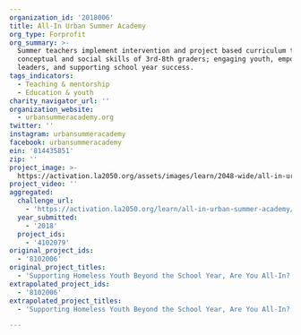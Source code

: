 ```yaml
---
organization_id: '2018006'
title: All-In Urban Summer Academy
org_type: Forprofit
org_summary: >-
  Summer teachers implement intervention and project based curriculum to boost
  conceptual and social skills of 3rd-8th graders; engaging youth, empowering
  leaders, and supporting school year success.
tags_indicators:
  - Teaching & mentorship
  - Education & youth
charity_navigator_url: ''
organization_website:
  - urbansummeracademy.org
twitter: ''
instagram: urbansummeracademy
facebook: urbansummeracademy
ein: '814435851'
zip: ''
project_image: >-
  https://activation.la2050.org/assets/images/learn/2048-wide/all-in-urban-summer-academy.jpg
project_video: ''
aggregated:
  challenge_url:
    - 'https://activation.la2050.org/learn/all-in-urban-summer-academy/'
  year_submitted:
    - '2018'
  project_ids:
    - '4102079'
original_project_ids:
  - '8102006'
original_project_titles:
  - 'Supporting Homeless Youth Beyond the School Year, Are You All-In?'
extrapolated_project_ids:
  - '8102006'
extrapolated_project_titles:
  - 'Supporting Homeless Youth Beyond the School Year, Are You All-In?'

---
```

